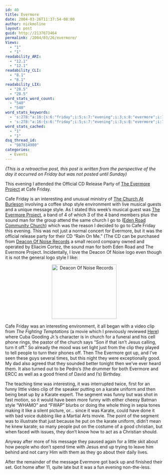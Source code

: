 ```yaml
---
id: 40
title: Evermore
date: 2004-03-26T11:37:54-08:00
author: nickmoline
layout: post
guid: http://2137673464
permalink: /2004/03/26/evermore/
Views:
  - "1"
  - "1"
readability_ARI:
  - "12.1"
  - "12.1"
readability_CLI:
  - "8.1"
  - "8.1"
readability_LIX:
  - "28.5"
  - "28.5"
word_stats_word_count:
  - "540"
  - "540"
word_stats_keywords:
  - 's:278:"a:16:{s:6:"friday";i:5;s:7:"evening";i:3;s:8:"evermore";i:7;s:7:"project";i:3;s:4:"cafe";i:4;s:11:"interesting";i:3;s:6:"church";i:5;s:5:"style";i:4;s:7:"message";i:3;s:4:"just";i:3;s:4:"like";i:3;s:4:"clip";i:3;s:6:"people";i:3;s:4:"good";i:3;s:5:"funny";i:3;s:6:"karate";i:5;}";'
  - 's:278:"a:16:{s:6:"friday";i:5;s:7:"evening";i:3;s:8:"evermore";i:7;s:7:"project";i:3;s:4:"cafe";i:4;s:11:"interesting";i:3;s:6:"church";i:5;s:5:"style";i:4;s:7:"message";i:3;s:4:"just";i:3;s:4:"like";i:3;s:4:"clip";i:3;s:6:"people";i:3;s:4:"good";i:3;s:5:"funny";i:3;s:6:"karate";i:5;}";'
word_stats_cached:
  - "1"
  - "1"
dsq_thread_id:
  - "987814980"
categories:
  - Events
---
```

_(This is a retroactive post, this post is written from the perspective of the day it occurred on Friday but was not posted until Sunday)_

This evening I attended the Official CD Release Party of [The Evermore Project](http://www.theevermore.com/) at <span class="removed_link" title="http://www.cafefriday.net/">Cafe Friday</span>. <!--more-->

<span class="removed_link" title="http://www.cafefriday.net/">Cafe Friday</span> is an interesting and unusual ministry of [The Church At Burleson](http://www.tcab.org/) involving a coffee shop style environment with live musical guests and a unique message style. As I stated this week&#8217;s musical guest was [The Evermore Project](http://www.theevermore.com), a band of 4 of which 3 of the 4 band members plus the sound man for the group attend the same church I go to ([Eden Road Community Church](http://www.edenroad.com/)) which was the reason I decided to go to Cafe Friday this evening. This was not just a normal concert for Evermore, but it was the official release party for their CD &#8220;Rain On Me.&#8221; (The CD can be purchased from [Deacon Of Noise Records](http://www.deaconofnoise.com) a small record company owned and operated by Eliacim Cortez, the sound man for both Eden Road and The Evermore Project. Incidentally, I love the Deacon Of Noise logo even though it is not the general logo style I like:</p> 

<div style="text-align: center">
  <img width="207" height="174" alt="Deacon Of Noise Records" title="Deacon Of Noise Records" src="https://i0.wp.com/www.deaconofnoise.com/images/banner_02.gif?resize=207%2C174" data-recalc-dims="1" />
</div>

</a>

Cafe Friday was an interesting environment, it all began with a video clip from _The Fighting Temptations_ (a movie which I previously reviewed [Here](https://www.nick.pro/2003/09/21/conference-visits-cuba/)) where Cuba Gooding Jr.&#8217;s character is in church for a funeral and his cell phone rings, the pastor of the church says &#8220;Son if that isn&#8217;t Jesus calling, turn it off.&#8221; So already the mood was set light just from the clip they played to tell people to turn their phones off. Then The Evermore got up, and I&#8217;ve seen these guys several times, but this night they were exceptionally good. My dad also agreed that they sounded better tonight then we&#8217;ve ever heard them. It also turned out to be Pedro&#8217;s (the drummer for both Evermore and ERCC as well as a good friend of David and I&#8217;s) Birthday.

The teaching time was interesting, it was interrupted twice, first for an funny little video clip of the speaker putting on a karate uniform and then being beat up by a Karate expert. The segment was funny but was shot in fast motion, so it would have been more funny with either cheesy Batman style &#8220;WHAMO&#8221; and &#8220;FWAP&#8221; blurbs or doing the whole thing in sepia tones making it like a silent picture, or&#8230; since it was Karate, could have done it with bad voice dubbing like a Martial Arts movie. The point of the segment was to illustrate that just because he put on the karate uniform, didn&#8217;t mean he knew karate; so many people put on the costume of a good christian, but when faced with issues, they don&#8217;t know how to act as a Christian should.

Anyway after more of his message they paused again for a little skit about how people who don&#8217;t spend time with Jesus end up trying to leave him behind and not carry Him with them as they go about their daily lives.

After the remainder of the message Evermore got back up and finished their set. Got home after 11, quite late but it was a fun evening non-the-less.